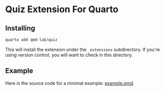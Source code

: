 # Quiz Extension For Quarto


## Installing

```bash
quarto add qmd-lab/quiz
```

This will install the extension under the `_extensions` subdirectory.
If you're using version control, you will want to check in this directory.

## Example

Here is the source code for a minimal example: [example.qmd](example.qmd).

